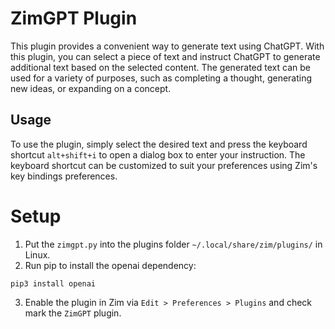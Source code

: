 # ZimGPT Plugin

This plugin provides a convenient way to generate text using ChatGPT. 
With this plugin, you can select a piece of text and instruct ChatGPT 
to generate additional text based on the selected content. 
The generated text can be used for a variety of purposes, such as 
completing a thought, generating new ideas, or expanding on a concept.

## Usage

To use the plugin, simply select the desired text and press the keyboard shortcut
```alt+shift+i``` to open a dialog box to enter your instruction. The keyboard shortcut
can be customized to suit your preferences using Zim\'s key bindings preferences.

# Setup

1. Put the `zimgpt.py` into the plugins folder `~/.local/share/zim/plugins/` in Linux.
2. Run pip to install the openai dependency:
```commandline
pip3 install openai
```
3. Enable the plugin in Zim via `Edit > Preferences > Plugins` and check mark the `ZimGPT` plugin.
